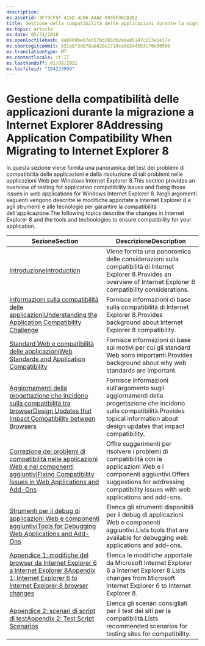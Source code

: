 ```yaml
---
description: .
ms.assetid: 3F79CF5F-416D-4C06-AAAE-D935F36CD2E2
title: Gestione della compatibilità delle applicazioni durante la migrazione a Internet Explorer 8
ms.topic: article
ms.date: 05/31/2018
ms.openlocfilehash: 8ab869be07e5578d265db2e8e85147c213e1e17e
ms.sourcegitcommit: 831e8f3db78ab820e1710cede244553c70e50500
ms.translationtype: MT
ms.contentlocale: it-IT
ms.lasthandoff: 01/08/2021
ms.locfileid: "104233999"
---
```

# <a name="addressing-application-compatibility-when-migrating-to-internet-explorer-8"></a><span data-ttu-id="d962e-103">Gestione della compatibilità delle applicazioni durante la migrazione a Internet Explorer 8</span><span class="sxs-lookup"><span data-stu-id="d962e-103">Addressing Application Compatibility When Migrating to Internet Explorer 8</span></span>

<span data-ttu-id="d962e-104">In questa sezione viene fornita una panoramica del test dei problemi di compatibilità delle applicazioni e della risoluzione di tali problemi nelle applicazioni Web per Windows Internet Explorer 8.</span><span class="sxs-lookup"><span data-stu-id="d962e-104">This section provides an overview of testing for application compatibility issues and fixing those issues in web applications for Windows Internet Explorer 8.</span></span> <span data-ttu-id="d962e-105">Negli argomenti seguenti vengono descritte le modifiche apportate a Internet Explorer 8 e agli strumenti e alle tecnologie per garantire la compatibilità dell'applicazione.</span><span class="sxs-lookup"><span data-stu-id="d962e-105">The following topics describe the changes in Internet Explorer 8 and the tools and technologies to ensure compatibility for your application.</span></span>



| <span data-ttu-id="d962e-106">Sezione</span><span class="sxs-lookup"><span data-stu-id="d962e-106">Section</span></span>                                                                                                                                              | <span data-ttu-id="d962e-107">Descrizione</span><span class="sxs-lookup"><span data-stu-id="d962e-107">Description</span></span>                                                                               |
|------------------------------------------------------------------------------------------------------------------------------------------------------|-------------------------------------------------------------------------------------------|
| [<span data-ttu-id="d962e-108">Introduzione</span><span class="sxs-lookup"><span data-stu-id="d962e-108">Introduction</span></span>](introduction.md)                                                                                                                     | <span data-ttu-id="d962e-109">Viene fornita una panoramica delle considerazioni sulla compatibilità di Internet Explorer 8.</span><span class="sxs-lookup"><span data-stu-id="d962e-109">Provides an overview of Internet Explorer 8 compatibility considerations.</span></span>                 |
| [<span data-ttu-id="d962e-110">Informazioni sulla compatibilità delle applicazioni</span><span class="sxs-lookup"><span data-stu-id="d962e-110">Understanding the Application Compatibility Challenge</span></span>](understanding-the-application-compatibility-challenge.md)                                   | <span data-ttu-id="d962e-111">Fornisce informazioni di base sulla compatibilità di Internet Explorer 8.</span><span class="sxs-lookup"><span data-stu-id="d962e-111">Provides background about Internet Explorer 8 compatibility.</span></span>                              |
| [<span data-ttu-id="d962e-112">Standard Web e compatibilità delle applicazioni</span><span class="sxs-lookup"><span data-stu-id="d962e-112">Web Standards and Application Compatibility</span></span>](web-standards-and-application-compatibility.md)                                                       | <span data-ttu-id="d962e-113">Fornisce informazioni di base sui motivi per cui gli standard Web sono importanti.</span><span class="sxs-lookup"><span data-stu-id="d962e-113">Provides background about why web standards are important.</span></span>                                |
| [<span data-ttu-id="d962e-114">Aggiornamenti della progettazione che incidono sulla compatibilità tra browser</span><span class="sxs-lookup"><span data-stu-id="d962e-114">Design Updates that Impact Compatibility between Browsers</span></span>](design-updates-that-impact-compatibility-between-browsers.md)                           | <span data-ttu-id="d962e-115">Fornisce informazioni sull'argomento sugli aggiornamenti della progettazione che incidono sulla compatibilità.</span><span class="sxs-lookup"><span data-stu-id="d962e-115">Provides topical information about design updates that impact compatibility.</span></span>              |
| [<span data-ttu-id="d962e-116">Correzione dei problemi di compatibilità nelle applicazioni Web e nei componenti aggiuntivi</span><span class="sxs-lookup"><span data-stu-id="d962e-116">Fixing Compatibility Issues in Web Applications and Add-Ons</span></span>](remediating-web-applications-and-add-ons.md)                                          | <span data-ttu-id="d962e-117">Offre suggerimenti per risolvere i problemi di compatibilità con le applicazioni Web e i componenti aggiuntivi.</span><span class="sxs-lookup"><span data-stu-id="d962e-117">Offers suggestions for addressing compatibility issues with web applications and add-ons.</span></span> |
| [<span data-ttu-id="d962e-118">Strumenti per il debug di applicazioni Web e componenti aggiuntivi</span><span class="sxs-lookup"><span data-stu-id="d962e-118">Tools for Debugging Web Applications and Add-Ons</span></span>](tools-for-debugging-web-applications-and-add-ons.md)                                             | <span data-ttu-id="d962e-119">Elenca gli strumenti disponibili per il debug di applicazioni Web e componenti aggiuntivi.</span><span class="sxs-lookup"><span data-stu-id="d962e-119">Lists tools that are available for debugging web applications and add-ons.</span></span>                |
| [<span data-ttu-id="d962e-120">Appendice 1: modifiche del browser da Internet Explorer 6 a Internet Explorer 8</span><span class="sxs-lookup"><span data-stu-id="d962e-120">Appendix 1: Internet Explorer 6 to Internet Explorer 8 browser changes</span></span>](appendix-1--internet-explorer-6-to-internet-explorer-8-browser-changes.md) | <span data-ttu-id="d962e-121">Elenca le modifiche apportate da Microsoft Internet Explorer 6 a Internet Explorer 8.</span><span class="sxs-lookup"><span data-stu-id="d962e-121">Lists changes from Microsoft Internet Explorer 6 to Internet Explorer 8.</span></span>                  |
| [<span data-ttu-id="d962e-122">Appendice 2: scenari di script di test</span><span class="sxs-lookup"><span data-stu-id="d962e-122">Appendix 2: Test Script Scenarios</span></span>](appendix-2--test-script-scenarios.md)                                                                           | <span data-ttu-id="d962e-123">Elenca gli scenari consigliati per il test dei siti per la compatibilità.</span><span class="sxs-lookup"><span data-stu-id="d962e-123">Lists recommended scenarios for testing sites for compatibility.</span></span>                          |



 

 

 



